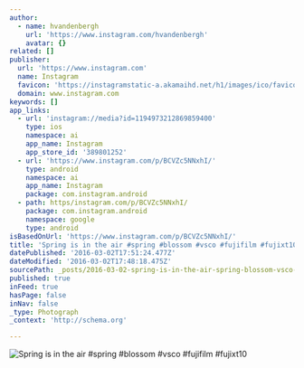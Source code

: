 ```yaml
---
author:
  - name: hvandenbergh
    url: 'https://www.instagram.com/hvandenbergh'
    avatar: {}
related: []
publisher:
  url: 'https://www.instagram.com'
  name: Instagram
  favicon: 'https://instagramstatic-a.akamaihd.net/h1/images/ico/favicon.ico/7cdab0872b15.ico'
  domain: www.instagram.com
keywords: []
app_links:
  - url: 'instagram://media?id=1194973212869859400'
    type: ios
    namespace: ai
    app_name: Instagram
    app_store_id: '389801252'
  - url: 'https://www.instagram.com/p/BCVZc5NNxhI/'
    type: android
    namespace: ai
    app_name: Instagram
    package: com.instagram.android
  - path: https/instagram.com/p/BCVZc5NNxhI/
    package: com.instagram.android
    namespace: google
    type: android
isBasedOnUrl: 'https://www.instagram.com/p/BCVZc5NNxhI/'
title: 'Spring is in the air #spring #blossom #vsco #fujifilm #fujixt10'
datePublished: '2016-03-02T17:51:24.477Z'
dateModified: '2016-03-02T17:48:18.475Z'
sourcePath: _posts/2016-03-02-spring-is-in-the-air-spring-blossom-vsco-fujifilm-fujix.md
published: true
inFeed: true
hasPage: false
inNav: false
_type: Photograph
_context: 'http://schema.org'

---
```

![Spring is in the air &num;spring &num;blossom &num;vsco &num;fujifilm &num;fujixt10](https://scontent.cdninstagram.com/t51.2885-15/s640x640/sh0.08/e35/11349299_1660773577506823_555736106_n.jpg?ig_cache_key=MTE5NDk3MzIxMjg2OTg1OTQwMA%3D%3D.2)